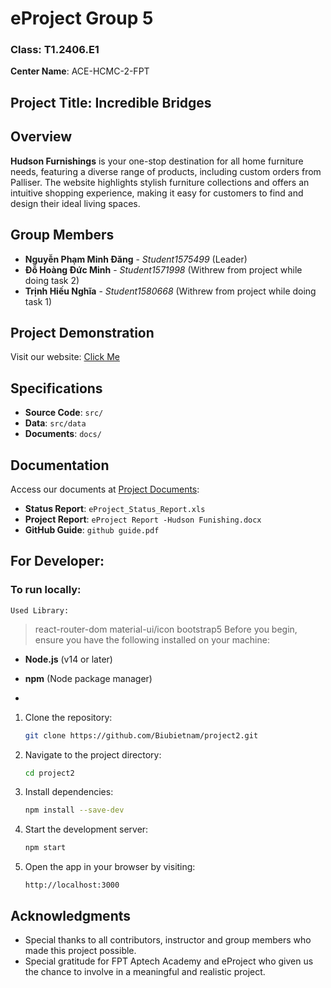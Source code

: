 # eProject Group 5
### Class: T1.2406.E1  
**Center Name**: ACE-HCMC-2-FPT  

## Project Title: Incredible Bridges  

## Overview
**__Hudson Furnishings__** is your one-stop destination for all home furniture needs, featuring a diverse range of products, including custom orders from Palliser. The website highlights stylish furniture collections and offers an intuitive shopping experience, making it easy for customers to find and design their ideal living spaces.

## Group Members
- **Nguyễn Phạm Minh Đăng** - *Student1575499* (Leader)
- **Đỗ Hoàng Đức Minh** - *Student1571998* (Withrew from project while doing task 2)
- **Trịnh Hiếu Nghĩa** - *Student1580668* (Withrew from project while doing task 1)

## Project Demonstration  
Visit our website: [Click Me](https://biubietnam.github.io/project2/#/)

## Specifications
- **Source Code**: `src/`
- **Data**: `src/data`
- **Documents**: `docs/`

## Documentation
Access our documents at [Project Documents]([https://github.com/Nguyenminhthuc12032001/IncredibleBridges/tree/master/Document](https://github.com/Biubietnam/project2/tree/main/docs)):
- **Status Report**: `eProject_Status_Report.xls`
- **Project Report**: `eProject Report -Hudson Funishing.docx`
- **GitHub Guide**: `github guide.pdf`

## For Developer:

### To run locally:
``Used Library:``
> react-router-dom
> material-ui/icon
> bootstrap5
Before you begin, ensure you have the following installed on your machine:
- **Node.js** (v14 or later)
- **npm** (Node package manager)

- 
1. Clone the repository:
   ```bash
   git clone https://github.com/Biubietnam/project2.git
   ```
   
2. Navigate to the project directory:
   ```bash
   cd project2
   ```

3. Install dependencies:
   ```bash
   npm install --save-dev
   ```

4. Start the development server:
   ```bash
   npm start
   ```

5. Open the app in your browser by visiting:
   ```
   http://localhost:3000
   ```

## Acknowledgments

- Special thanks to all contributors, instructor and group members who made this project possible.
- Special gratitude for FPT Aptech Academy and eProject who given us the chance to involve in a meaningful and realistic project.
